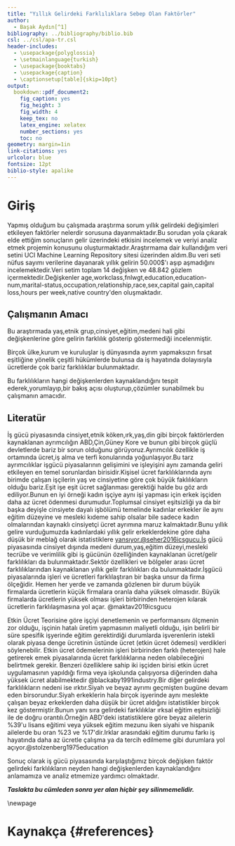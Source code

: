 ```yaml
---
title: "Yıllık Gelirdeki Farklılıklara Sebep Olan Faktörler"
author: 
  - Başak Aydın[^1]
bibliography: ../bibliography/biblio.bib
csl: ../csl/apa-tr.csl
header-includes:
  - \usepackage{polyglossia}
  - \setmainlanguage{turkish}
  - \usepackage{booktabs}
  - \usepackage{caption} 
  - \captionsetup[table]{skip=10pt}
output:
  bookdown::pdf_document2:
    fig_caption: yes
    fig_height: 3
    fig_width: 4
    keep_tex: no
    latex_engine: xelatex
    number_sections: yes
    toc: no
geometry: margin=1in
link-citations: yes
urlcolor: blue
fontsize: 12pt
biblio-style: apalike
---
```



<!-- ======================================================================= -->
<!-- ============================== NOTLAR ================================= -->
<!-- ======================================================================= -->
[^1]: 21080560, [Github Repo](https://github.com/basakaaydin/arasinavodevi)


# Giriş
 Yapmış olduğum bu çalışmada araştırma sorum yıllık gelirdeki değişimleri etkileyen faktörler nelerdir sorusuna dayanmaktadır.Bu sorudan yola çıkarak elde ettiğim sonuçların gelir üzerindeki etkisini incelemek ve veriyi analiz etmek projemin konusunu oluşturmaktadır.Araştırmama dair kullandığım veri setini UCI Machine Learning Repository sitesi üzerinden aldım.Bu veri seti nüfus sayımı verilerine dayanarak yıllık gelirin 50.000$'ı aşıp aşmadığını incelemektedir.Veri setim toplam 14 değişken ve 48.842 gözlem içermektedir.Değişkenler age,workclass,fnlwgt,education,education-num,marital-status,occupation,relationship,race,sex,capital gain,capital loss,hours per week,native country'den oluşmaktadır. 


## Çalışmanın Amacı
 Bu araştırmada yaş,etnik grup,cinsiyet,eğitim,medeni hali gibi değişkenlerine göre gelirin farklılık gösterip göstermediği incelenmiştir.
 
 Birçok ülke,kurum ve kuruluşlar iş dünyasında ayrım yapmaksızın fırsat eşitliğine yönelik çeşitli hükümlerde bulunsa da iş hayatında dolayısıyla ücretlerde çok bariz farklılıklar bulunmaktadır.
 
 Bu farklılıkların hangi değişkenlerden kaynaklandığını tespit ederek,yorumlayıp,bir bakış açısı oluşturup,çözümler sunabilmek bu çalışmanın amacıdır.


## Literatür 
 İş gücü piyasasında cinsiyet,etnik köken,ırk,yaş,din gibi birçok faktörlerden kaynaklanan ayrımcılığın ABD,Çin,Güney Kore ve bunun gibi birçok güçlü devletlerde bariz bir sorun olduğunu görüyoruz.Ayrımcılık özellikle iş ortamında ücret,iş alma ve terfi konularında yoğunlaşıyor.Bu tarz ayrımcılıklar işgücü piyasalarının gelişimini ve işleyişini aynı zamanda geliri etkileyen en temel sorunlardan birisidir.Kişisel ücret farklılıklarında aynı birimde çalışan işçilerin yaş ve cinsiyetine göre çok büyük faklılıkların olduğu bariz.Eşit işe eşit ücret sağlanması gerektiği halde bu göz ardı ediliyor.Bunun en iyi örneği kadın işçiye aynı işi yapması için erkek işçiden daha az ücret ödenmesi durumudur.Toplumsal cinsiyet eşitsizliği ya da bir başka deyişle cinsiyete dayalı işbölümü temelinde kadınlar erkekler ile aynı eğitim düzeyine ve mesleki kıdeme sahip olsalar bile sadece kadın olmalarından kaynaklı cinsiyetçi ücret ayrımına maruz kalmaktadır.Bunu yıllık gelire vurduğumuzda kadınlardaki yıllık gelir erkeklerdekine göre daha düşük bir meblağ olarak istatistiklere yansıyor.@seher2016icsgucu.İş gücü piyasasında cinsiyet dışında medeni durum,yaş,eğitim düzeyi,mesleki tecrübe ve verimlilik gibi iş gücünün özelliğinden kaynaklanan ücret/gelir farklılıkları da bulunmaktadır.Sektör özellikleri ve bölgeler arası ücret farklılıklarından kaynaklanan yıllık gelir farklılıkları da bulunmaktadır.İşgücü piyasalarında işleri ve ücretleri farklılaştıran bir başka unsur da firma ölçeğidir. Hemen her yerde ve zamanda gözlenen bir durum büyük firmalarda ücretlerin küçük firmalara oranla daha yüksek olmasıdır. Büyük firmalarda ücretlerin yüksek olması işleri birbirinden heterojen kılarak ücretlerin farklılaşmasına yol açar.  @maktav2019icsgucu
 
 Etkin Ücret Teorisine göre işçiyi denetlemenin ve performansını ölçmenin zor olduğu, işçinin hatalı üretim yapmasının maliyetli olduğu, işin belirli bir süre spesifik işyerinde eğitim gerektirdiği durumlarda işverenlerin istekli olarak piyasa denge ücretinin üstünde ücret (etkin ücret ödemesi) verdikleri söylenebilir. Etkin ücret ödemelerinin işleri birbirinden farklı (heterojen) hale getirerek emek piyasalarında ücret farklılıklarına neden olabileceğini belirtmek gerekir. Benzeri özelliklere sahip iki işçiden birisi etkin ücret uygulamasının yapıldığı firma veya işkolunda çalışıyorsa diğerinden daha yüksek ücret alabilmektedir @blackaby1991industry.Bir diğer gelirdeki farklılıkların nedeni ise ırktır.Siyah ve beyaz ayrımı geçmişten bugüne devam eden birsorundur.Siyah erkeklerin hala birçok işyerinde aynı meslekte çalışan beyaz erkeklerden daha düşük bir ücret aldığını istatistikler birçok kez göstermiştir.Bunun yanı sıra gelirdeki farklılıklar ırksal eğitim eşitsizliği ile de doğru orantılı.Örneğin ABD'deki istatistiklere göre beyaz ailelerin %39'u lisans eğitimi veya yüksek eğitim mezunu iken siyahi ve hispanik ailelerde bu oran %23 ve %17'dir.Irklar arasındaki eğitim durumu farkı iş hayatında daha az ücretle çalışma ya da tercih edilmeme gibi durumlara yol açıyor.@stolzenberg1975education
 
 Sonuç olarak iş gücü piyasasında karşılaştığımız birçok değişken faktör gelirdeki farklılıkların neyden hangi değişkenlerden kaynaklandığını anlamamıza ve analiz etmemize yardımcı olmaktadır.

**_Taslakta bu cümleden sonra yer alan hiçbir şey silinmemelidir._**

\newpage
# Kaynakça {#references}
<div id="refs"></div>

